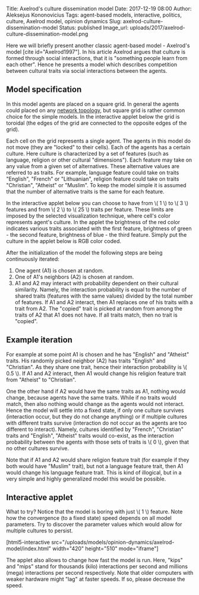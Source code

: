Title: Axelrod's culture dissemination model
Date: 2017-12-19 08:00
Author: Aleksejus Kononovicius
Tags: agent-based models, interactive, politics, culture, Axelrod model, opinion dynamics
Slug: axelrod-culture-dissemination-model
Status: published
Image_url: uploads/2017/axelrod-culture-dissemination-model.png

Here we will briefly present another classic agent-based model - Axelrod's model [cite id="Axelrod1997"]. In his article Axelrod argues that culture is formed through social interactions, that it is "something people learn from each other". Hence he presents a model which describes competition between cultural traits via social interactions between the agents.
<!--more-->

## Model specification

In this model agents are placed on a square grid. In general the agents could placed on any [network topology](/tag/networks/), but square grid is rather common choice for the simple models. In the interactive applet below the grid is toroidal (the edges of the grid are connected to the opposite edges of the grid).

Each cell on the grid represents a single agent. The agents in this model do not move (they are "locked" to their cells). Each of the agents has a certain culture. Here culture is characterized by a set of features (such as language, religion or other cultural "dimensions"). Each feature may take on any value from a given set of alternatives. These alternative values are referred to as traits. For example, language feature could take on traits "English", "French" or "Lithuanian", religion feature could take on traits "Christian", "Atheist" or "Muslim". To keep the model simple it is assumed that the number of alternative traits is the same for each feature.

In the interactive applet below you can choose to have from \\\( 1 \\\) to \\\( 3 \\\) features and from \\\( 2 \\\) to \\\( 25 \\\) traits per feature. These limits are imposed by the selected visualization technique, where cell's color represents agent's culture. In the applet the brightness of the red color indicates various traits associated with the first feature, brightness of green - the second feature, brightness of blue - the third feature. Simply put the culture in the applet below is RGB color coded.

After the initialization of the model the following steps are being continuously iterated:

1. One agent (A1) is chosen at random.
1. One of A1's neighbors (A2) is chosen at random.
1. A1 and A2 may interact with probability dependent on their cultural similarity. Namely, the interaction probability is equal to the number of shared traits (features with the same values) divided by the total number of features. If A1 and A2 interact, then A1 replaces one of his traits with a trait from A2. The "copied" trait is picked at random from among the traits of A2 that A1 does not have. If all traits match, then no trait is "copied".

## Example iteration

For example at some point A1 is chosen and he has "English" and "Atheist" traits. His randomly picked neighbor (A2) has traits "English" and "Christian". As they share one trait, hence their interaction probability is \\\( 0.5 \\\). If A1 and A2 interact, then A1 would change his religion feature trait from "Atheist" to "Christian".

One the other hand if A2 would have the same traits as A1, nothing would change, because agents have the same traits. While if no traits would match, then also nothing would change as the agents would not interact. Hence the model will settle into a fixed state, if only one culture survives (interaction occur, but they do not change anything) or if multiple cultures with different traits survive (interaction do not occur as the agents are too different to interact). Namely, cultures identified by "French", "Christian" traits and "English", "Atheist" traits would co-exist, as the interaction probability between the agents with those sets of traits is  \\\( 0 \\\), given that no other cultures survive.

Note that if A1 and A2 would share religion feature trait (for example if they both would have "Muslim" trait), but not a language feature trait, then A1 would change his language feature trait. This is kind of illogical, but in a very simple and highly generalized model this would be possible.

## Interactive applet

What to try? Notice that the model is boring with just \\\( 1 \\\) feature. Note how the convergence (to a fixed state) speed depends on all model parameters. Try to discover the parameter values which would allow for multiple cultures to persist.

[html5-interactive
src="/uploads/models/opinion-dynamics/axelrod-model/index.html" width="420"
height="510" mode="iframe"]

The applet also allows to change how fast the model is run. Here, "kips" and "mips" stand for thousands (kilo) interactions per second and millions (mega) interactions per second respectively. Note that older computers with weaker hardware might "lag" at faster speeds. If so, please decrease the speed.
